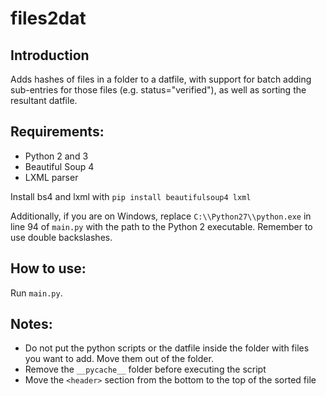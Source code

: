 # files2dat

## Introduction
Adds hashes of files in a folder to a datfile, with support for batch adding sub-entries for those files (e.g. status="verified"), as well as sorting the resultant datfile.

## Requirements:
- Python 2 and 3
- Beautiful Soup 4
- LXML parser

Install bs4 and lxml with `pip install beautifulsoup4 lxml`

Additionally, if you are on Windows, replace `C:\\Python27\\python.exe` in line 94 of `main.py` with the path to the Python 2 executable. Remember to use double backslashes.

## How to use:
Run `main.py`.

## Notes:
- Do not put the python scripts or the datfile inside the folder with files you want to add. Move them out of the folder.
- Remove the `__pycache__` folder before executing the script
- Move the `<header>` section from the bottom to the top of the sorted file

